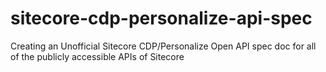 # sitecore-cdp-personalize-api-spec
Creating an Unofficial Sitecore CDP/Personalize Open API spec doc for all of the publicly accessible APIs of Sitecore
